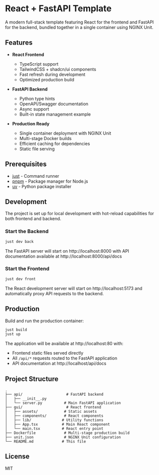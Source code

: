 # React + FastAPI Template

A modern full-stack template featuring React for the frontend and FastAPI for the backend, bundled together in a single container using NGINX Unit.

## Features

- **React Frontend**
  - TypeScript support
  - TailwindCSS + shadcn/ui components
  - Fast refresh during development
  - Optimized production build

- **FastAPI Backend**
  - Python type hints
  - OpenAPI/Swagger documentation
  - Async support
  - Built-in state management example

- **Production Ready**
  - Single container deployment with NGINX Unit
  - Multi-stage Docker builds
  - Efficient caching for dependencies
  - Static file serving

## Prerequisites

- [just](https://github.com/casey/just) - Command runner
- [pnpm](https://pnpm.io) - Package manager for Node.js
- [uv](https://github.com/astral-sh/uv) - Python package installer

## Development

The project is set up for local development with hot-reload capabilities for both frontend and backend.

### Start the Backend

```bash
just dev back
```

The FastAPI server will start on http://localhost:8000 with API documentation available at http://localhost:8000/api/docs

### Start the Frontend

```bash
just dev front
```

The React development server will start on http://localhost:5173 and automatically proxy API requests to the backend.

## Production

Build and run the production container:

```bash
just build
just up
```

The application will be available at http://localhost:80 with:
- Frontend static files served directly
- All `/api/*` requests routed to the FastAPI application
- API documentation at http://localhost/api/docs

## Project Structure

```
.
├── api/                    # FastAPI backend
│   ├── __init__.py
│   └── server.py          # Main FastAPI application
├── gui/                    # React frontend
│   ├── assets/            # Static assets
│   ├── components/        # React components
│   ├── lib/              # Utility functions
│   ├── App.tsx           # Main React component
│   └── main.tsx          # React entry point
├── Dockerfile             # Multi-stage production build
├── unit.json              # NGINX Unit configuration
└── README.md             # This file
```

## License

MIT
